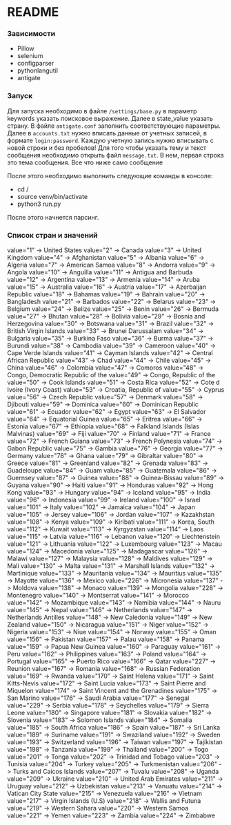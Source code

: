 # README #

### Зависимости ###

* Pillow
* selenium
* configparser
* pythonlangutil
* antigate

### Запуск ###

Для запуска необходимо в файле `/settings/base.py` в параметр keywords 
указать поисковое выражение. Далее в state_value указать страну. 
В файле `antigate.conf` заполнить соответствующие параметры.
Далее в `accounts.txt` нужно вписать данные от учетных записей, 
в формате `login:password`. Каждую учетную запись нужно вписывать с новой 
строки и без пробелов!
Для того чтобы указать тему и текст сообщения необходимо открыть файл
`message.txt`. В нем, первая строка это тема сообщения. Все что ниже само сообщение

После этого необходимо выполнить следующие команды в консоле:
* cd /
* source venv/bin/activate
* python3 run.py

После этого начнется парсинг.

### Список стран и значений ###
value="1" -> United States
value="2" -> Canada
value="3" -> United Kingdom
value="4" -> Afghanistan
value="5" -> Albania
value="6" -> Algeria
value="7" -> American Samoa
value="8" -> Andorra
value="9" -> Angola
value="10" -> Anguilla
value="11" -> Antigua and Barbuda
value="12" -> Argentina
value="13" -> Armenia
value="14" -> Aruba
value="15" -> Australia
value="16" -> Austria
value="17" -> Azerbaijan Republic
value="18" -> Bahamas
value="19" -> Bahrain
value="20" -> Bangladesh
value="21" -> Barbados
value="22" -> Belarus
value="23" -> Belgium
value="24" -> Belize
value="25" -> Benin
value="26" -> Bermuda
value="27" -> Bhutan
value="28" -> Bolivia
value="29" -> Bosnia and Herzegovina
value="30" -> Botswana
value="31" -> Brazil
value="32" -> British Virgin Islands
value="33" -> Brunei Darussalam
value="34" -> Bulgaria
value="35" -> Burkina Faso
value="36" -> Burma
value="37" -> Burundi
value="38" -> Cambodia
value="39" -> Cameroon
value="40" -> Cape Verde Islands
value="41" -> Cayman Islands
value="42" -> Central African Republic
value="43" -> Chad
value="44" -> Chile
value="45" -> China
value="46" -> Colombia
value="47" -> Comoros
value="48" -> Congo, Democratic Republic of the
value="49" -> Congo, Republic of the
value="50" -> Cook Islands
value="51" -> Costa Rica
value="52" -> Cote d Ivoire (Ivory Coast)
value="53" -> Croatia, Republic of
value="55" -> Cyprus
value="56" -> Czech Republic
value="57" -> Denmark
value="58" -> Djibouti
value="59" -> Dominica
value="60" -> Dominican Republic
value="61" -> Ecuador
value="62" -> Egypt
value="63" -> El Salvador
value="64" -> Equatorial Guinea
value="65" -> Eritrea
value="66" -> Estonia
value="67" -> Ethiopia
value="68" -> Falkland Islands (Islas Malvinas)
value="69" -> Fiji
value="70" -> Finland
value="71" -> France
value="72" -> French Guiana
value="73" -> French Polynesia
value="74" -> Gabon Republic
value="75" -> Gambia
value="76" -> Georgia
value="77" -> Germany
value="78" -> Ghana
value="79" -> Gibraltar
value="80" -> Greece
value="81" -> Greenland
value="82" -> Grenada
value="83" -> Guadeloupe
value="84" -> Guam
value="85" -> Guatemala
value="86" -> Guernsey
value="87" -> Guinea
value="88" -> Guinea-Bissau
value="89" -> Guyana
value="90" -> Haiti
value="91" -> Honduras
value="92" -> Hong Kong
value="93" -> Hungary
value="94" -> Iceland
value="95" -> India
value="96" -> Indonesia
value="99" -> Ireland
value="100" -> Israel
value="101" -> Italy
value="102" -> Jamaica
value="104" -> Japan
value="105" -> Jersey
value="106" -> Jordan
value="107" -> Kazakhstan
value="108" -> Kenya
value="109" -> Kiribati
value="111" -> Korea, South
value="112" -> Kuwait
value="113" -> Kyrgyzstan
value="114" -> Laos
value="115" -> Latvia
value="116" -> Lebanon
value="120" -> Liechtenstein
value="121" -> Lithuania
value="122" -> Luxembourg
value="123" -> Macau
value="124" -> Macedonia
value="125" -> Madagascar
value="126" -> Malawi
value="127" -> Malaysia
value="128" -> Maldives
value="129" -> Mali
value="130" -> Malta
value="131" -> Marshall Islands
value="132" -> Martinique
value="133" -> Mauritania
value="134" -> Mauritius
value="135" -> Mayotte
value="136" -> Mexico
value="226" -> Micronesia
value="137" -> Moldova
value="138" -> Monaco
value="139" -> Mongolia
value="228" -> Montenegro
value="140" -> Montserrat
value="141" -> Morocco
value="142" -> Mozambique
value="143" -> Namibia
value="144" -> Nauru
value="145" -> Nepal
value="146" -> Netherlands
value="147" -> Netherlands Antilles
value="148" -> New Caledonia
value="149" -> New Zealand
value="150" -> Nicaragua
value="151" -> Niger
value="152" -> Nigeria
value="153" -> Niue
value="154" -> Norway
value="155" -> Oman
value="156" -> Pakistan
value="157" -> Palau
value="158" -> Panama
value="159" -> Papua New Guinea
value="160" -> Paraguay
value="161" -> Peru
value="162" -> Philippines
value="163" -> Poland
value="164" -> Portugal
value="165" -> Puerto Rico
value="166" -> Qatar
value="227" -> Reunion
value="167" -> Romania
value="168" -> Russian Federation
value="169" -> Rwanda
value="170" -> Saint Helena
value="171" -> Saint Kitts-Nevis
value="172" -> Saint Lucia
value="173" -> Saint Pierre and Miquelon
value="174" -> Saint Vincent and the Grenadines
value="175" -> San Marino
value="176" -> Saudi Arabia
value="177" -> Senegal
value="229" -> Serbia
value="178" -> Seychelles
value="179" -> Sierra Leone
value="180" -> Singapore
value="181" -> Slovakia
value="182" -> Slovenia
value="183" -> Solomon Islands
value="184" -> Somalia
value="185" -> South Africa
value="186" -> Spain
value="187" -> Sri Lanka
value="189" -> Suriname
value="191" -> Swaziland
value="192" -> Sweden
value="193" -> Switzerland
value="196" -> Taiwan
value="197" -> Tajikistan
value="198" -> Tanzania
value="199" -> Thailand
value="200" -> Togo
value="201" -> Tonga
value="202" -> Trinidad and Tobago
value="203" -> Tunisia
value="204" -> Turkey
value="205" -> Turkmenistan
value="206" -> Turks and Caicos Islands
value="207" -> Tuvalu
value="208" -> Uganda
value="209" -> Ukraine
value="210" -> United Arab Emirates
value="211" -> Uruguay
value="212" -> Uzbekistan
value="213" -> Vanuatu
value="214" -> Vatican City State
value="215" -> Venezuela
value="216" -> Vietnam
value="217" -> Virgin Islands (U.S)
value="218" -> Wallis and Futuna
value="219" -> Western Sahara
value="220" -> Western Samoa
value="221" -> Yemen
value="223" -> Zambia
value="224" -> Zimbabwe